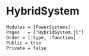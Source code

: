 # HybridSystem

```@autodocs
Modules = [PowerSystems]
Pages   = ["HybridSystem.jl"]
Order = [:type, :function]
Public = true
Private = false
```
